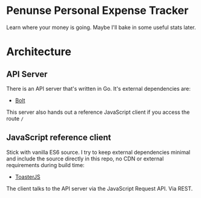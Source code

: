 # Penunse Personal Expense Tracker

Learn where your money is going. Maybe I'll bake in some useful stats later.

# Architecture

## API Server

There is an API server that's written in Go. It's external dependencies are:

* [Bolt](https://github.com/boltdb/bolt)

This server also hands out a reference JavaScript client if you access the route `/`


## JavaScript reference client

Stick with vanilla ES6 source. I try to keep external dependencies minimal and include the source directly in this repo, no CDN or external requirements during build time:

* [ToasterJS](https://github.com/ZitRos/toaster-js)

The client talks to the API server via the JavaScript Request API. Via REST.
